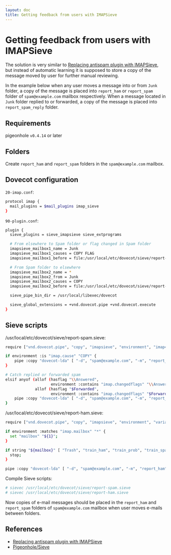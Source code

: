 ```yaml
---
layout: doc
title: Getting feedback from users with IMAPSieve
---
```

# Getting feedback from users with IMAPSieve

The solution is very similar to [Replacing antispam plugin with IMAPSieve](https://wiki.dovecot.org/HowTo/AntispamWithSieve),
but instead of automatic learning it is supposed to store a copy of the message moved by user for further manual reviewing.

In the example below when any user moves a message into or from `Junk` folder, a copy  of the message is placed into `report_ham` or `report_spam` folder of `spam@example.com` mailbox respectively. When a message located in `Junk` folder replied to or forwarded, a copy of the message is placed into `report_spam_reply` folder.

## Requirements

pigeonhole `v0.4.14` or later

## Folders

Create `report_ham` and `report_spam` folders in the `spam@example.com` mailbox.

## Dovecot configuration

`20-imap.conf`:

```sh
protocol imap {
  mail_plugins = $mail_plugins imap_sieve
}
```

`90-plugin.conf`:

```sh
plugin {
  sieve_plugins = sieve_imapsieve sieve_extprograms

  # From elsewhere to Spam folder or flag changed in Spam folder
  imapsieve_mailbox1_name = Junk
  imapsieve_mailbox1_causes = COPY FLAG
  imapsieve_mailbox1_before = file:/usr/local/etc/dovecot/sieve/report-spam.sieve

  # From Spam folder to elsewhere
  imapsieve_mailbox2_name = *
  imapsieve_mailbox2_from = Junk
  imapsieve_mailbox2_causes = COPY
  imapsieve_mailbox2_before = file:/usr/local/etc/dovecot/sieve/report-ham.sieve

  sieve_pipe_bin_dir = /usr/local/libexec/dovecot

  sieve_global_extensions = +vnd.dovecot.pipe +vnd.dovecot.execute
}
```

## Sieve scripts

/usr/local/etc/dovecot/sieve/report-spam.sieve:

```sh
require ["vnd.dovecot.pipe", "copy", "imapsieve", "environment", "imap4flags"];

if environment :is "imap.cause" "COPY" {
    pipe :copy "dovecot-lda" [ "-d", "spam@example.com", "-m", "report_spam" ];
}

# Catch replied or forwarded spam
elsif anyof (allof (hasflag "\\Answered",
                    environment :contains "imap.changedflags" "\\Answered"),
             allof (hasflag "$Forwarded",
                    environment :contains "imap.changedflags" "$Forwarded")) {
    pipe :copy "dovecot-lda" [ "-d", "spam@example.com", "-m", "report_spam_reply" ];
}
```

/usr/local/etc/dovecot/sieve/report-ham.sieve:

```sh
require ["vnd.dovecot.pipe", "copy", "imapsieve", "environment", "variables"];

if environment :matches "imap.mailbox" "*" {
  set "mailbox" "${1}";
}

if string "${mailbox}" [ "Trash", "train_ham", "train_prob", "train_spam" ] {
  stop;
}

pipe :copy "dovecot-lda" [ "-d", "spam@example.com", "-m", "report_ham" ];
```

Compile Sieve scripts:

```sh
# sievec /usr/local/etc/dovecot/sieve/report-spam.sieve
# sievec /usr/local/etc/dovecot/sieve/report-ham.sieve
```

Now copies of e-mail messages should be placed in the `report_ham` and `report_spam` folders of `spam@example.com` mailbox when user moves e-mails between folders. 

## References

- [Replacing antispam plugin with IMAPSieve](https://wiki.dovecot.org/HowTo/AntispamWithSieve)
- [Pigeonhole/Sieve](https://wiki.dovecot.org/Pigeonhole/Sieve)
